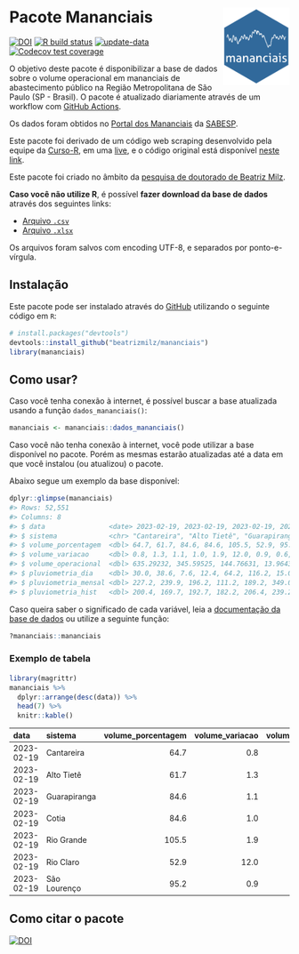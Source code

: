
<!-- README.md is generated from README.Rmd. Please edit that file -->

# Pacote Mananciais <img src="man/figures/hexlogo.png" align="right" width = "120px"/>

<!-- badges: start -->

[![DOI](https://zenodo.org/badge/DOI/10.5281/zenodo.4733056.svg)](https://doi.org/10.5281/zenodo.4733056)
[![R build
status](https://github.com/beatrizmilz/mananciais/workflows/R-CMD-check/badge.svg)](https://github.com/beatrizmilz/mananciais/actions)
[![update-data](https://github.com/beatrizmilz/mananciais/actions/workflows/2-update_data.yaml/badge.svg)](https://github.com/beatrizmilz/mananciais/actions/workflows/2-update_data.yaml)
[![Codecov test
coverage](https://codecov.io/gh/beatrizmilz/mananciais/branch/master/graph/badge.svg)](https://codecov.io/gh/beatrizmilz/mananciais?branch=master)
<!-- badges: end -->

O objetivo deste pacote é disponibilizar a base de dados sobre o volume
operacional em mananciais de abastecimento público na Região
Metropolitana de São Paulo (SP - Brasil). O pacote é atualizado
diariamente através de um workflow com [GitHub
Actions](https://github.com/beatrizmilz/mananciais/actions).

Os dados foram obtidos no [Portal dos
Mananciais](http://mananciais.sabesp.com.br/Situacao) da
[SABESP](http://site.sabesp.com.br/site/Default.aspx).

Este pacote foi derivado de um código web scraping desenvolvido pela
equipe da [Curso-R](https://www.curso-r.com/), em uma
[live](https://youtu.be/jvZIxrMmOcQ), e o código original está
disponível [neste
link](https://github.com/curso-r/lives/blob/master/drafts/20200730_scraper_sabesp.R).

Este pacote foi criado no âmbito da [pesquisa de doutorado de Beatriz
Milz](https://beatrizmilz.github.io/tese/).

**Caso você não utilize R**, é possível **fazer download da base de
dados** através dos seguintes links:

- [Arquivo
  `.csv`](https://github.com/beatrizmilz/mananciais/raw/master/inst/extdata/mananciais.csv)
- [Arquivo
  `.xlsx`](https://github.com/beatrizmilz/mananciais/blob/master/inst/extdata/mananciais.xlsx?raw=true)

Os arquivos foram salvos com encoding UTF-8, e separados por
ponto-e-vírgula.

## Instalação

Este pacote pode ser instalado através do [GitHub](https://github.com/)
utilizando o seguinte código em `R`:

``` r
# install.packages("devtools")
devtools::install_github("beatrizmilz/mananciais")
library(mananciais)
```

## Como usar?

Caso você tenha conexão à internet, é possível buscar a base atualizada
usando a função `dados_mananciais()`:

``` r
mananciais <- mananciais::dados_mananciais() 
```

Caso você não tenha conexão à internet, você pode utilizar a base
disponível no pacote. Porém as mesmas estarão atualizadas até a data em
que você instalou (ou atualizou) o pacote.

Abaixo segue um exemplo da base disponível:

``` r
dplyr::glimpse(mananciais)
#> Rows: 52,551
#> Columns: 8
#> $ data                <date> 2023-02-19, 2023-02-19, 2023-02-19, 2023-02-19, 2…
#> $ sistema             <chr> "Cantareira", "Alto Tietê", "Guarapiranga", "Cotia…
#> $ volume_porcentagem  <dbl> 64.7, 61.7, 84.6, 84.6, 105.5, 52.9, 95.2, 63.9, 6…
#> $ volume_variacao     <dbl> 0.8, 1.3, 1.1, 1.0, 1.9, 12.0, 0.9, 0.6, 0.2, 0.3,…
#> $ volume_operacional  <dbl> 635.29232, 345.59525, 144.76631, 13.96436, 118.390…
#> $ pluviometria_dia    <dbl> 30.0, 38.6, 7.6, 12.4, 64.2, 116.2, 15.0, 2.2, 1.1…
#> $ pluviometria_mensal <dbl> 227.2, 239.9, 196.2, 111.2, 189.2, 349.0, 145.2, 1…
#> $ pluviometria_hist   <dbl> 200.4, 169.7, 192.7, 182.2, 206.4, 239.2, 230.9, 2…
```

Caso queira saber o significado de cada variável, leia a [documentação
da base de
dados](https://beatrizmilz.github.io/mananciais/reference/mananciais.html)
ou utilize a seguinte função:

``` r
?mananciais::mananciais
```

### Exemplo de tabela

``` r
library(magrittr)
mananciais %>% 
  dplyr::arrange(desc(data)) %>% 
  head(7) %>%
  knitr::kable()
```

| data       | sistema      | volume_porcentagem | volume_variacao | volume_operacional | pluviometria_dia | pluviometria_mensal | pluviometria_hist |
|:-----------|:-------------|-------------------:|----------------:|-------------------:|-----------------:|--------------------:|------------------:|
| 2023-02-19 | Cantareira   |               64.7 |             0.8 |          635.29232 |             30.0 |               227.2 |             200.4 |
| 2023-02-19 | Alto Tietê   |               61.7 |             1.3 |          345.59525 |             38.6 |               239.9 |             169.7 |
| 2023-02-19 | Guarapiranga |               84.6 |             1.1 |          144.76631 |              7.6 |               196.2 |             192.7 |
| 2023-02-19 | Cotia        |               84.6 |             1.0 |           13.96436 |             12.4 |               111.2 |             182.2 |
| 2023-02-19 | Rio Grande   |              105.5 |             1.9 |          118.39078 |             64.2 |               189.2 |             206.4 |
| 2023-02-19 | Rio Claro    |               52.9 |            12.0 |            7.22558 |            116.2 |               349.0 |             239.2 |
| 2023-02-19 | São Lourenço |               95.2 |             0.9 |           84.56455 |             15.0 |               145.2 |             230.9 |

## Como citar o pacote

[![DOI](https://zenodo.org/badge/DOI/10.5281/zenodo.4733056.svg)](https://doi.org/10.5281/zenodo.4733056)
